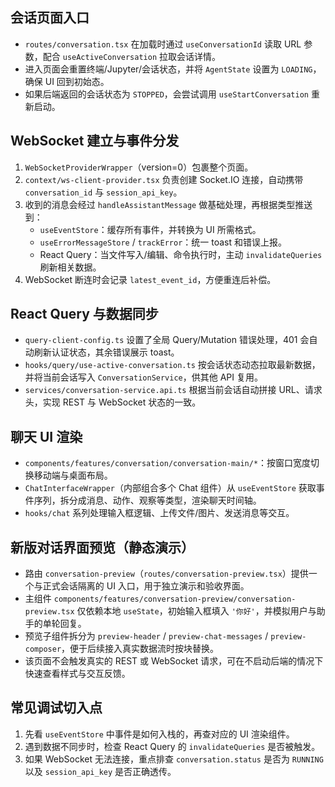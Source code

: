 ## 会话页面入口

- `routes/conversation.tsx` 在加载时通过 `useConversationId` 读取 URL 参数，配合 `useActiveConversation` 拉取会话详情。
- 进入页面会重置终端/Jupyter/会话状态，并将 `AgentState` 设置为 `LOADING`，确保 UI 回到初始态。
- 如果后端返回的会话状态为 `STOPPED`，会尝试调用 `useStartConversation` 重新启动。

## WebSocket 建立与事件分发

1. `WebSocketProviderWrapper`（version=0）包裹整个页面。
2. `context/ws-client-provider.tsx` 负责创建 Socket.IO 连接，自动携带 `conversation_id` 与 `session_api_key`。
3. 收到的消息会经过 `handleAssistantMessage` 做基础处理，再根据类型推送到：
   - `useEventStore`：缓存所有事件，并转换为 UI 所需格式。
   - `useErrorMessageStore` / `trackError`：统一 toast 和错误上报。
   - React Query：当文件写入/编辑、命令执行时，主动 `invalidateQueries` 刷新相关数据。
4. WebSocket 断连时会记录 `latest_event_id`，方便重连后补偿。

## React Query 与数据同步

- `query-client-config.ts` 设置了全局 Query/Mutation 错误处理，401 会自动刷新认证状态，其余错误展示 toast。
- `hooks/query/use-active-conversation.ts` 按会话状态动态拉取最新数据，并将当前会话写入 `ConversationService`，供其他 API 复用。
- `services/conversation-service.api.ts` 根据当前会话自动拼接 URL、请求头，实现 REST 与 WebSocket 状态的一致。

## 聊天 UI 渲染

- `components/features/conversation/conversation-main/*`：按窗口宽度切换移动端与桌面布局。
- `ChatInterfaceWrapper`（内部组合多个 Chat 组件）从 `useEventStore` 获取事件序列，拆分成消息、动作、观察等类型，渲染聊天时间轴。
- `hooks/chat` 系列处理输入框逻辑、上传文件/图片、发送消息等交互。

## 新版对话界面预览（静态演示）

- 路由 `conversation-preview`（`routes/conversation-preview.tsx`）提供一个与正式会话隔离的 UI 入口，用于独立演示和验收界面。
- 主组件 `components/features/conversation-preview/conversation-preview.tsx` 仅依赖本地 `useState`，初始输入框填入 `'你好'`，并模拟用户与助手的单轮回复。
- 预览子组件拆分为 `preview-header` / `preview-chat-messages` / `preview-composer`，便于后续接入真实数据流时按块替换。
- 该页面不会触发真实的 REST 或 WebSocket 请求，可在不启动后端的情况下快速查看样式与交互反馈。

## 常见调试切入点

1. 先看 `useEventStore` 中事件是如何入栈的，再查对应的 UI 渲染组件。
2. 遇到数据不同步时，检查 React Query 的 `invalidateQueries` 是否被触发。
3. 如果 WebSocket 无法连接，重点排查 `conversation.status` 是否为 `RUNNING` 以及 `session_api_key` 是否正确透传。
